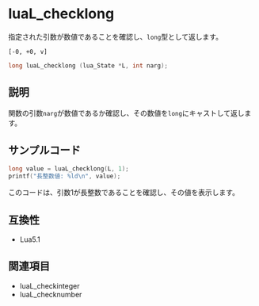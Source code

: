 # luaL_checklong

指定された引数が数値であることを確認し、`long`型として返します。

`[-0, +0, v]`

```c
long luaL_checklong (lua_State *L, int narg);
```

## 説明

関数の引数`narg`が数値であるか確認し、その数値を`long`にキャストして返します。

## サンプルコード

```c
long value = luaL_checklong(L, 1);
printf("長整数値: %ld\n", value);
```

このコードは、引数1が長整数であることを確認し、その値を表示します。

## 互換性

- Lua5.1

## 関連項目

- luaL_checkinteger
- luaL_checknumber